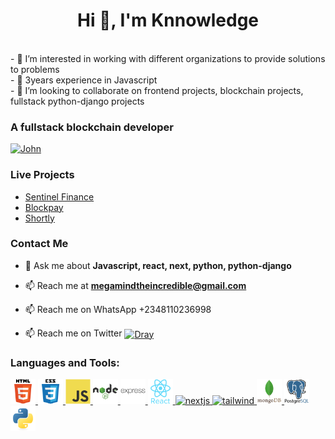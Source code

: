 <h1 align="center">Hi 👋, I'm Knnowledge</h1><br>
- 👀 I’m interested in working with different organizations to provide solutions to problems <br>
- 🌱 3years experience in Javascript<br>
- 💞️ I’m looking to collaborate on frontend projects, blockchain projects, fullstack python-django projects <br>



<h3 align="">A fullstack blockchain developer</h3>


<p align="left"> <a href="https://twitter.com/Knowledge_JO" target="blank"><img src="https://img.shields.io/twitter/follow/Knowledge_JO?logo=twitter&style=for-the-badge" alt="John" /></a> </p>

<h3 align="">Live Projects</h3>
<ul>
  <li>
     <a href="https://senti-fi-loan.vercel.app/" target="_blank">Sentinel Finance</a>

  </li>
  <li>
    <a href="https://blockpayo.vercel.app/" target="_blank">Blockpay</a>

  </li>
  <li>
     <a href="https://shortly-flax.vercel.app/" target="_blank">Shortly</a>
  </li>
</ul>

<h3 align="">Contact Me</h3>

- 💬 Ask me about **Javascript, react, next, python, python-django**

- 📫 Reach me at **megamindtheincredible@gmail.com**
- 📫 Reach me on WhatsApp +2348110236998
- 📫 Reach me on Twitter <a href="https://twitter.com/Knowledge_JO" target="blank"><img align="center" src="https://cdn.jsdelivr.net/npm/simple-icons@3.0.1/icons/twitter.svg" alt="Dray" height="30" width="40" /></a>


<!--<h3 align="left">Connect with me:</h3>
<p align="left">

<a href="https://twitter.com/Knowledge_JO" target="blank"><img align="center" src="https://cdn.jsdelivr.net/npm/simple-icons@3.0.1/icons/twitter.svg" alt="John" height="30" width="40" /></a> -->

<h3 align="left">Languages and Tools:</h3>
<p align="left">
    <a href="https://www.w3.org/html/" target="_blank"> <img src="https://raw.githubusercontent.com/devicons/devicon/master/icons/html5/html5-original-wordmark.svg" alt="html5" width="40" height="40"/> </a>
    <a href="https://www.w3schools.com/css/" target="_blank"> <img src="https://raw.githubusercontent.com/devicons/devicon/master/icons/css3/css3-original-wordmark.svg" alt="css3" width="40" height="40"/> </a>
    <a href="https://developer.mozilla.org/en-US/docs/Web/JavaScript" target="_blank"> <img src="https://raw.githubusercontent.com/devicons/devicon/master/icons/javascript/javascript-original.svg" alt="javascript" width="40" height="40"/> </a>
      <a href="https://nodejs.org" target="_blank"> <img src="https://raw.githubusercontent.com/devicons/devicon/master/icons/nodejs/nodejs-original-wordmark.svg" alt="nodejs" width="40" height="40"/> </a>
    <a href="https://expressjs.com" target="_blank"> <img src="https://raw.githubusercontent.com/devicons/devicon/master/icons/express/express-original-wordmark.svg" alt="express" width="40" height="40"/> </a>
      <a href="https://reactjs.org/" target="_blank"> <img src="https://raw.githubusercontent.com/devicons/devicon/master/icons/react/react-original-wordmark.svg" alt="react" width="40" height="40"/> </a>
    <a href="https://nextjs.org/" target="_blank"> <img src="https://cdn.worldvectorlogo.com/logos/nextjs-3.svg" alt="nextjs" width="40" height="40"/> </a>
    <a href="https://tailwindcss.com/" target="_blank"> <img src="https://www.vectorlogo.zone/logos/tailwindcss/tailwindcss-icon.svg" alt="tailwind" width="40" height="40"/> </a>
    <a href="https://www.mongodb.com/" target="_blank"> <img src="https://raw.githubusercontent.com/devicons/devicon/master/icons/mongodb/mongodb-original-wordmark.svg" alt="mongodb" width="40" height="40"/> </a>
    <a href="https://www.postgresql.org" target="_blank"> <img src="https://raw.githubusercontent.com/devicons/devicon/master/icons/postgresql/postgresql-original-wordmark.svg" alt="postgresql" width="40" height="40"/> </a>
    <a href="https://www.python.org" target="_blank"> <img src="https://raw.githubusercontent.com/devicons/devicon/master/icons/python/python-original.svg" alt="python" width="40" height="40"/> </a>
    </p>


<!--
**magnificientStudios/magnificientStudios** is a ✨ _special_ ✨ repository because its `README.md` (this file) appears on your GitHub profile.

Here are some ideas to get you started:

- 🔭 I’m currently working on ...
- 🌱 I’m currently learning ...
- 👯 I’m looking to collaborate on ...
- 🤔 I’m looking for help with ...
- 💬 Ask me about ...
- 📫 How to reach me: ...
- 😄 Pronouns: ...
- ⚡ Fun fact: ...
-->
